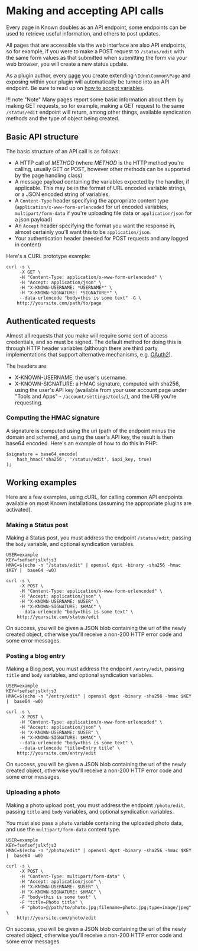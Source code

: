 # Making and accepting API calls

Every page in Known doubles as an API endpoint, some endpoints can be used to retrieve useful information, and others to post updates. 

All pages that are accessible via the web interface are also API endpoints, so for example, if you were to make a 
POST request to ```/status/edit``` with the same form values as that submitted when submitting the form via your web browser, you will create a new 
status update.

As a plugin author, every [page](/developers/plugins/pages/) you create extending ```\Idno\Common\Page``` and exposing within your plugin will automatically be turned into an API endpoint. Be sure to read up on [how to accept variables](forms.md#accepting-input-from-html-forms-links-or-api-calls).

!!! note "Note"
    Many pages report some basic information about them by making GET requests, so for example, making a GET request to the same ```/status/edit``` endpoint will return, among other things, available syndication methods and the type of object being created.

## Basic API structure

The basic structure of an API call is as follows:

* A HTTP call of *METHOD* (where *METHOD* is the HTTP method you're calling, usually GET or POST, however other methods can be supported by the page handling class)
* A message payload containing the variables expected by the handler, if applicable. This may be in the format of URL encoded variable strings, or a JSON encoded string of variables.
* A ```Content-Type``` header specifying the appropriate content type (```application/x-www-form-urlencoded``` for url encoded variables, ```multipart/form-data``` if you're uploading file data or ```application/json``` for a json payload)
* An ```Accept``` header specifying the format you want the response in, almost certainly you'll want this to be ```application/json```.
* Your authentication header (needed for POST requests and any logged in content)

Here's a CURL prototype example:

```
curl -s \
     -X GET \
     -H "Content-Type: application/x-www-form-urlencoded" \
     -H "Accept: application/json" \
     -H "X-KNOWN-USERNAME: *USERNAME*" \
     -H "X-KNOWN-SIGNATURE: *SIGNATURE*" \
     --data-urlencode "body=this is some text" -G \
    http://yoursite.com/path/to/page
```

## Authenticated requests

Almost all requests that you make will require some sort of access credentials, and so must be signed. 
The default method for doing this is through HTTP header variables (although there are third party implementations 
that support alternative mechanisms, e.g. [OAuth2](https://github.com/mapkyca/KnownOAuth2)).

The headers are:

* X-KNOWN-USERNAME: the user's username.
* X-KNOWN-SIGNATURE: a HMAC signature, computed with sha256, using the user's API key (available from your user account page under "Tools and Apps" - ```/account/settings/tools/```), and the URI you're requesting.

### Computing the HMAC signature

A signature is computed using the uri (path of the endpoint minus the domain and scheme), and using the user's API key, the result is then base64 encoded. Here's an example of how to do this in PHP:

```
$signature = base64_encode(
    hash_hmac('sha256', '/status/edit', $api_key, true)
); 
```

## Working examples

Here are a few examples, using cURL, for calling common API endpoints available on most Known installations (assuming the appropriate plugins are activated).

### Making a Status post

Making a Status post, you must address the endpoint ```/status/edit```, passing the ```body``` variable, and optional syndication variables.

```
USER=example
KEY=fsefsefjslkfjs3
HMAC=$(echo -n "/status/edit" | openssl dgst -binary -sha256 -hmac $KEY |  base64 -w0)

curl -s \
     -X POST \
     -H "Content-Type: application/x-www-form-urlencoded" \
     -H "Accept: application/json" \
     -H "X-KNOWN-USERNAME: $USER" \
     -H "X-KNOWN-SIGNATURE: $HMAC" \
     --data-urlencode "body=this is some text" \
    http://yoursite.com/status/edit
```

On success, you will be given a JSON blob containing the url of the newly created object, otherwise you'll receive a non-200 HTTP error code and some error messages.

### Posting a blog entry

Making a Blog post, you must address the endpoint ```/entry/edit```, passing ```title``` and ```body``` variables, and optional syndication variables.

```
USER=example
KEY=fsefsefjslkfjs3
HMAC=$(echo -n "/entry/edit" | openssl dgst -binary -sha256 -hmac $KEY |  base64 -w0)

curl -s \
     -X POST \
     -H "Content-Type: application/x-www-form-urlencoded" \
     -H "Accept: application/json" \
     -H "X-KNOWN-USERNAME: $USER" \
     -H "X-KNOWN-SIGNATURE: $HMAC" \
     --data-urlencode "body=this is some text" \
     --data-urlencode "title=Entry title" \
    http://yoursite.com/entry/edit
```

On success, you will be given a JSON blob containing the url of the newly created object, otherwise you'll receive a non-200 HTTP error code and some error messages.

### Uploading a photo

Making a photo upload post, you must address the endpoint ```/photo/edit```, passing ```title``` and ```body``` variables, and optional syndication variables.

You must also pass a ```photo``` variable containing the uploaded photo data, and use the ```multipart/form-data``` content type.

```
USER=example
KEY=fsefsefjslkfjs3
HMAC=$(echo -n "/photo/edit" | openssl dgst -binary -sha256 -hmac $KEY |  base64 -w0)

curl -s \
     -X POST \
     -H "Content-Type: multipart/form-data" \
     -H "Accept: application/json" \
     -H "X-KNOWN-USERNAME: $USER" \
     -H "X-KNOWN-SIGNATURE: $HMAC" \
     -F "body=this is some text" \
     -F "title=Photo title" \
     -F "photo=@/path/to/photo.jpg;filename=photo.jpg;type=image/jpeg" \
    http://yoursite.com/photo/edit
```

On success, you will be given a JSON blob containing the url of the newly created object, otherwise you'll receive a non-200 HTTP error code and some error messages.
